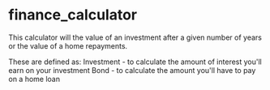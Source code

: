 # finance_calculator
This calculator will the value of an investment after a 
given number of years or the value of a home repayments. 

These are defined as:
    Investment - to calculate the amount of interest you'll 
    earn on your investment 
    Bond - to calculate the amount you'll have to pay on a home loan
